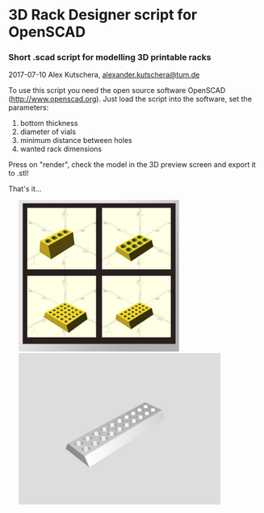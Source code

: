# 3D Rack Designer script for OpenSCAD

### Short .scad script for modelling  3D printable racks
2017-07-10 Alex Kutschera, alexander.kutschera@tum.de

To use this script you need the open source software OpenSCAD (http://www.openscad.org). Just load the script into the software, set the parameters:
1. bottom thickness
2. diameter of vials
3. minimum distance between holes
4. wanted rack dimensions

Press on "render", check the model in the 3D preview screen and export it to .stl!

That's it...

<img src="https://github.com/vektorious/rack_designer/blob/master/images/rack_designer_model.jpg" style="height: 300px;" hspace="20"/>
<img  src="https://github.com/vektorious/rack_designer/blob/master/images/rack_gif.gif" style="height: 300px;" hspace="20"/>
